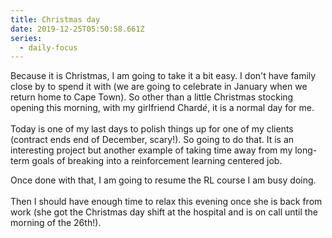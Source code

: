 ```yaml
---
title: Christmas day
date: 2019-12-25T05:50:58.661Z
series:
  - daily-focus
---
```

Because it is Christmas, I am going to take it a bit easy. I don't have family close by to spend it with (we are going to celebrate in January when we return home to Cape Town). So other than a little Christmas stocking opening this morning, with my girlfriend Chard*é*, it is a normal day for me.\
\
Today is one of my last days to polish things up for one of my clients (contract ends end of December, scary!). So going to do that. It is an interesting project but another example of taking time away from my long-term goals of breaking into a reinforcement learning centered job.

Once done with that, I am going to resume the RL course I am busy doing.\
\
Then I should have enough time to relax this evening once she is back from work (she got the Christmas day shift at the hospital and is on call until the morning of the 26th!).
